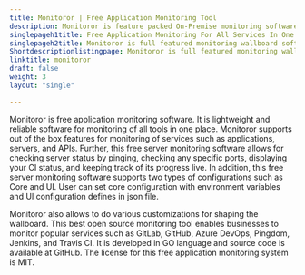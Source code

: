 ```yaml
---
title: Monitoror | Free Application Monitoring Tool
description: Monitoror is feature packed On-Premise monitoring software that supports popular services like GitLab, GitHub, Azure DevOps, Pingdom, Jenkins, Travis CI.
singlepageh1title: Free Application Monitoring For All Services In One Place
singlepageh2title: Monitoror is full featured monitoring wallboard software to monitor services, web applications, CI builds progress, APIs, server ports and even repositories.
Shortdescriptionlistingpage: Monitoror is full featured monitoring wallboard software to monitor services, web applications, CI builds progress, APIs, server ports and even repositories.
linktitle: monitoror
draft: false
weight: 3
layout: "single"

---
```


Monitoror is free application monitoring software. It is lightweight and reliable software for monitoring of all tools in one place. Monitoror supports out of the box features for monitoring of services such as applications, servers, and APIs. Further, this free server monitoring software allows for checking server status by pinging, checking any specific ports, displaying your CI status, and keeping track of its progress live. In addition, this free server monitoring software supports two types of configurations such as Core and UI. User can set core configuration with environment variables and UI configuration defines in json file.

Monitoror also allows to do various customizations for shaping the wallboard. This best open source monitoring tool enables businesses to monitor popular services such as GitLab, GitHub, Azure DevOps, Pingdom, Jenkins, and Travis CI. It is developed in GO language and source code is available at GitHub. The license for this free application monitoring system is MIT.